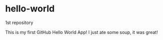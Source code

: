# hello-world
1st repository


This is my first GitHub Hello World App!
I just ate some soup, it was great!

